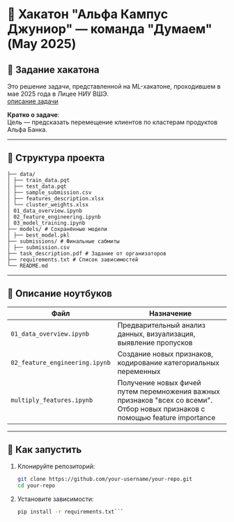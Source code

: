 # 🧠 Хакатон "Альфа Кампус Джуниор" — команда "Думаем" (May 2025)

## 📄 Задание хакатона

Это решение задачи, представленной на ML-хакатоне, проходившем в мае 2025 года в Лицее НИУ ВШЭ.  
[описание задачи](./task_description.pdf)

**Кратко о задаче**:  
Цель — предсказать перемещение клиентов по кластерам продуктов Альфа Банка.

---

## 📁 Структура проекта
```
├── data/
│ ├── train_data.pqt
│ ├── test_data.pqt
│ ├── sample_submission.csv
│ ├── features_description.xlsx
│ └── cluster_weights.xlsx
│ 01_data_overview.ipynb
│ 02_feature_engineering.ipynb
│ 03_model_training.ipynb
├── models/ # Сохранённые модели
│ ├── best_model.pkl
├── submissions/ # Финальные сабмиты
│ ├── submission.csv
├── task_description.pdf # Задание от организаторов
├── requirements.txt # Список зависимостей
└── README.md
```

---

## 📓 Описание ноутбуков

| Файл                           | Назначение                                                                                                      |
|--------------------------------|-----------------------------------------------------------------------------------------------------------------|
| `01_data_overview.ipynb`       | Предварительный анализ данных, визуализация, выявление пропусков                                                |
| `02_feature_engineering.ipynb` | Создание новых признаков, кодирование категориальных переменных                                                 |
| `multiply_features.ipynb`      | Получение новых фичей путем перемножения важных признаков "всех со всеми". Отбор новых признаков с помощью feature importance |

---

## 🚀 Как запустить

1. Клонируйте репозиторий:
   ```bash
   git clone https://github.com/your-username/your-repo.git
   cd your-repo
2. Установите зависимости:
   ```bash 
   pip install -r requirements.txt```
